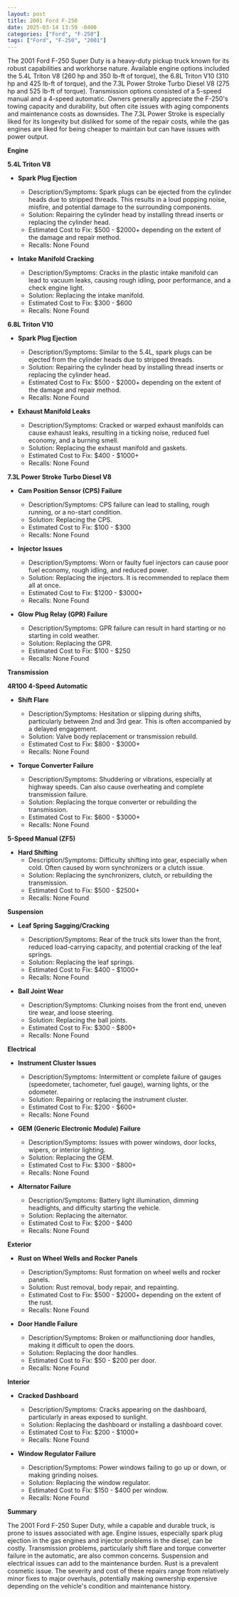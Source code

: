 ```yaml
---
layout: post
title: 2001 Ford F-250
date: 2025-03-14 13:59 -0400
categories: ["Ford", "F-250"]
tags: ["Ford", "F-250", "2001"]
---
```

The 2001 Ford F-250 Super Duty is a heavy-duty pickup truck known for its robust capabilities and workhorse nature. Available engine options included the 5.4L Triton V8 (260 hp and 350 lb-ft of torque), the 6.8L Triton V10 (310 hp and 425 lb-ft of torque), and the 7.3L Power Stroke Turbo Diesel V8 (275 hp and 525 lb-ft of torque). Transmission options consisted of a 5-speed manual and a 4-speed automatic. Owners generally appreciate the F-250's towing capacity and durability, but often cite issues with aging components and maintenance costs as downsides. The 7.3L Power Stroke is especially liked for its longevity but disliked for some of the repair costs, while the gas engines are liked for being cheaper to maintain but can have issues with power output.

**Engine**

**5.4L Triton V8**

*   **Spark Plug Ejection**
    *   Description/Symptoms: Spark plugs can be ejected from the cylinder heads due to stripped threads. This results in a loud popping noise, misfire, and potential damage to the surrounding components.
    *   Solution: Repairing the cylinder head by installing thread inserts or replacing the cylinder head.
    *   Estimated Cost to Fix: $500 - $2000+ depending on the extent of the damage and repair method.
    *   Recalls: None Found

*   **Intake Manifold Cracking**
    *   Description/Symptoms: Cracks in the plastic intake manifold can lead to vacuum leaks, causing rough idling, poor performance, and a check engine light.
    *   Solution: Replacing the intake manifold.
    *   Estimated Cost to Fix: $300 - $600
    *   Recalls: None Found

**6.8L Triton V10**

*   **Spark Plug Ejection**
    *   Description/Symptoms: Similar to the 5.4L, spark plugs can be ejected from the cylinder heads due to stripped threads.
    *   Solution: Repairing the cylinder head by installing thread inserts or replacing the cylinder head.
    *   Estimated Cost to Fix: $500 - $2000+ depending on the extent of the damage and repair method.
    *   Recalls: None Found

*   **Exhaust Manifold Leaks**
    *   Description/Symptoms: Cracked or warped exhaust manifolds can cause exhaust leaks, resulting in a ticking noise, reduced fuel economy, and a burning smell.
    *   Solution: Replacing the exhaust manifold and gaskets.
    *   Estimated Cost to Fix: $400 - $1000+
    *   Recalls: None Found

**7.3L Power Stroke Turbo Diesel V8**

*   **Cam Position Sensor (CPS) Failure**
    *   Description/Symptoms: CPS failure can lead to stalling, rough running, or a no-start condition.
    *   Solution: Replacing the CPS.
    *   Estimated Cost to Fix: $100 - $300
    *   Recalls: None Found

*   **Injector Issues**
    *   Description/Symptoms: Worn or faulty fuel injectors can cause poor fuel economy, rough idling, and reduced power.
    *   Solution: Replacing the injectors. It is recommended to replace them all at once.
    *   Estimated Cost to Fix: $1200 - $3000+
    *   Recalls: None Found

*   **Glow Plug Relay (GPR) Failure**
    *   Description/Symptoms: GPR failure can result in hard starting or no starting in cold weather.
    *   Solution: Replacing the GPR.
    *   Estimated Cost to Fix: $100 - $250
    *   Recalls: None Found

**Transmission**

**4R100 4-Speed Automatic**

*   **Shift Flare**
    *   Description/Symptoms: Hesitation or slipping during shifts, particularly between 2nd and 3rd gear. This is often accompanied by a delayed engagement.
    *   Solution: Valve body replacement or transmission rebuild.
    *   Estimated Cost to Fix: $800 - $3000+
    *   Recalls: None Found

*   **Torque Converter Failure**
    *   Description/Symptoms: Shuddering or vibrations, especially at highway speeds. Can also cause overheating and complete transmission failure.
    *   Solution: Replacing the torque converter or rebuilding the transmission.
    *   Estimated Cost to Fix: $600 - $3000+
    *   Recalls: None Found

**5-Speed Manual (ZF5)**

*   **Hard Shifting**
    *   Description/Symptoms: Difficulty shifting into gear, especially when cold. Often caused by worn synchronizers or a clutch issue.
    *   Solution: Replacing the synchronizers, clutch, or rebuilding the transmission.
    *   Estimated Cost to Fix: $500 - $2500+
    *   Recalls: None Found

**Suspension**

*   **Leaf Spring Sagging/Cracking**
    *   Description/Symptoms: Rear of the truck sits lower than the front, reduced load-carrying capacity, and potential cracking of the leaf springs.
    *   Solution: Replacing the leaf springs.
    *   Estimated Cost to Fix: $400 - $1000+
    *   Recalls: None Found

*   **Ball Joint Wear**
    *   Description/Symptoms: Clunking noises from the front end, uneven tire wear, and loose steering.
    *   Solution: Replacing the ball joints.
    *   Estimated Cost to Fix: $300 - $800+
    *   Recalls: None Found

**Electrical**

*   **Instrument Cluster Issues**
    *   Description/Symptoms: Intermittent or complete failure of gauges (speedometer, tachometer, fuel gauge), warning lights, or the odometer.
    *   Solution: Repairing or replacing the instrument cluster.
    *   Estimated Cost to Fix: $200 - $600+
    *   Recalls: None Found

*   **GEM (Generic Electronic Module) Failure**
    *   Description/Symptoms: Issues with power windows, door locks, wipers, or interior lighting.
    *   Solution: Replacing the GEM.
    *   Estimated Cost to Fix: $300 - $800+
    *   Recalls: None Found

*   **Alternator Failure**
    *   Description/Symptoms: Battery light illumination, dimming headlights, and difficulty starting the vehicle.
    *   Solution: Replacing the alternator.
    *   Estimated Cost to Fix: $200 - $400
    *   Recalls: None Found

**Exterior**

*   **Rust on Wheel Wells and Rocker Panels**
    *   Description/Symptoms: Rust formation on wheel wells and rocker panels.
    *   Solution: Rust removal, body repair, and repainting.
    *   Estimated Cost to Fix: $500 - $2000+ depending on the extent of the rust.
    *   Recalls: None Found

*   **Door Handle Failure**
    *   Description/Symptoms: Broken or malfunctioning door handles, making it difficult to open the doors.
    *   Solution: Replacing the door handles.
    *   Estimated Cost to Fix: $50 - $200 per door.
    *   Recalls: None Found

**Interior**

*   **Cracked Dashboard**
    *   Description/Symptoms: Cracks appearing on the dashboard, particularly in areas exposed to sunlight.
    *   Solution: Replacing the dashboard or installing a dashboard cover.
    *   Estimated Cost to Fix: $200 - $1000+
    *   Recalls: None Found

*   **Window Regulator Failure**
    *   Description/Symptoms: Power windows failing to go up or down, or making grinding noises.
    *   Solution: Replacing the window regulator.
    *   Estimated Cost to Fix: $150 - $400 per window.
    *   Recalls: None Found

**Summary**

The 2001 Ford F-250 Super Duty, while a capable and durable truck, is prone to issues associated with age. Engine issues, especially spark plug ejection in the gas engines and injector problems in the diesel, can be costly. Transmission problems, particularly shift flare and torque converter failure in the automatic, are also common concerns. Suspension and electrical issues can add to the maintenance burden. Rust is a prevalent cosmetic issue. The severity and cost of these repairs range from relatively minor fixes to major overhauls, potentially making ownership expensive depending on the vehicle's condition and maintenance history.

